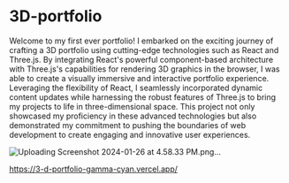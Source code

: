 # 3D-portfolio

Welcome to my first ever portfolio! 
I embarked on the exciting journey of crafting a 3D portfolio using cutting-edge technologies such as React and Three.js. By integrating React's powerful component-based architecture with Three.js's capabilities for rendering 3D graphics in the browser, I was able to create a visually immersive and interactive portfolio experience. Leveraging the flexibility of React, I seamlessly incorporated dynamic content updates while harnessing the robust features of Three.js to bring my projects to life in three-dimensional space. This project not only showcased my proficiency in these advanced technologies but also demonstrated my commitment to pushing the boundaries of web development to create engaging and innovative user experiences.

![Uploading Screenshot 2024-01-26 at 4.58.33 PM.png…]()


https://3-d-portfolio-gamma-cyan.vercel.app/
